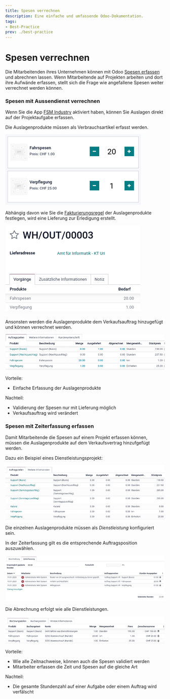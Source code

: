```yaml
---
title: Spesen verrechnen
description: Eine einfache und umfassende Odoo-Dokumentation.
tags:
- Best-Practice
prev: ./best-practice
---
```

# Spesen verrechnen

Die Mitarbeitenden ihres Unternehmen können mit Odoo [Spesen erfassen](HR%20Expense.md#Spesen%20erfassen) und abrechnen lassen. Wenn Mitarbeitende auf Projekten arbeiten und dort ihre Aufwände erfassen, stellt sich die Frage wie angefallene Spesen weiter verrechnet werden können.

### Spesen mit Aussendienst verrechnen

Wenn Sie die App [FSM Industry](FSM%20Industry.md) aktiviert haben, können Sie Auslagen direkt auf der Projektaufgabe erfassen.

Die Auslagenprodukte müssen als Verbrauchsartikel erfasst werden.

![](assets/Best%20Practice%20Spesen%20verrechnen%20Aussendienst.png)

Abhängig davon wie Sie die [Fakturierungsregel](Invoicing.md#Fakturierungsregel%20festlegen) der Auslagenprodukte festlegen, wird eine Lieferung zur Erledigung erstellt.

![](assets/Best%20Practice%20Spesen%20verrechnen%20Lieferung.png)

Ansonsten werden die Auslagenprodukte dem Verkaufsauftrag hinzugefügt und können verrechnet werden.

![](assets/Best%20Practice%20Spesen%20verrechnen%20Auftrag%20mit%20Menge.png)

Vorteile:
* Einfache Erfassung der Auslagenprodukte

Nachteil:
* Validierung der Spesen nur mit Lieferung möglich
* Verkaufsauftrag wird verändert

### Spesen mit Zeiterfassung erfassen

Damit Mitarbeitende die Spesen auf einem Projekt erfassen können, müssen die Auslagenprodukte auf dem Verkaufsvertrag hinzufgefügt werden.

Dazu ein Beispiel eines Dienstleistungsprojekt:

![](assets/Best%20Practice%20Spesen%20verrechnen%20Auftragszeilen.png)

Die einzelnen Auslagenprodukte müssen als *Dienstleistung* konfiguriert sein.

In der Zeiterfassung gilt es die entsprechende Auftragsposition auszuwählen.

![](assets/Best%20Practice%20Spesen%20verrechnen%20Zeiterfassung.png)

Die Abrechnung erfolgt wie alle Dienstleistungen.

![](assets/Best%20Practice%20Spesen%20verrechnen%20Rechnung.png)

Vorteile:
* Wie alle Zeitnachweise, können auch die Spesen validiert werden
* Mitarbeiter erfassen die Zeit und Spesen auf die gleiche Art

Nachteil:
* Die gesamte Stundenzahl auf einer Aufgabe oder einem Auftrag wird verfälscht
